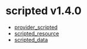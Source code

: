 # scripted v1.4.0
- [provider_scripted](provider_scripted.md)
- [scripted_resource](scripted_resource.md)
- [scripted_data](scripted_data.md)
